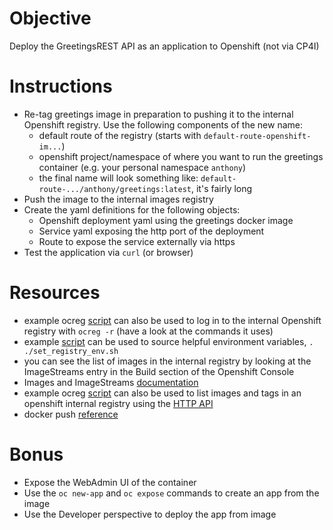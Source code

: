 # Objective
Deploy the GreetingsREST API as an application to Openshift (not via CP4I)

# Instructions
- Re-tag greetings image in preparation to pushing it to the internal Openshift registry. Use the following components of the new name:
    - default route of the registry (starts with `default-route-openshift-im...`)
    - openshift project/namespace of where you want to run the greetings container (e.g. your personal namespace `anthony`)
    - the final name will look something like: `default-route-.../anthony/greetings:latest`, it's fairly long 
- Push the image to the internal images registry
- Create the yaml definitions for the following objects:
    - Openshift deployment yaml using the greetings docker image
    - Service yaml exposing the http port of the deployment
    - Route to expose the service externally via https
- Test the application via `curl` (or browser)

# Resources
- example ocreg [script](./ocreg) can also be used to log in to the internal Openshift registry with `ocreg -r` (have a look at the commands it uses)
- example [script](./set_registry_env.sh) can be used to source helpful environment variables, `. ./set_registry_env.sh`
- you can see the list of images in the internal registry by looking at the ImageStreams entry in the Build section of the Openshift Console
- Images and ImageStreams [documentation](https://docs.openshift.com/container-platform/4.14/openshift_images/index.html)
- example ocreg [script](./ocreg) can also be used to list images and tags in an openshift internal registry using the [HTTP API](https://distribution.github.io/distribution/spec/api/)
- docker push [reference](https://docs.docker.com/reference/cli/docker/image/push/)

# Bonus
- Expose the WebAdmin UI of the container
- Use the `oc new-app` and `oc expose` commands to create an app from the image
- Use the Developer perspective to deploy the app from image